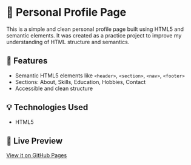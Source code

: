 # 🌟 Personal Profile Page

This is a simple and clean personal profile page built using HTML5 and semantic elements. It was created as a practice project to improve my understanding of HTML structure and semantics.

## 📌 Features

- Semantic HTML5 elements like `<header>`, `<section>`, `<nav>`, `<footer>`
- Sections: About, Skills, Education, Hobbies, Contact
- Accessible and clean structure

## 💡 Technologies Used

- HTML5

## 🔗 Live Preview

[View it on GitHub Pages](https://abid2320.github.io/portfolio-with-html/)


